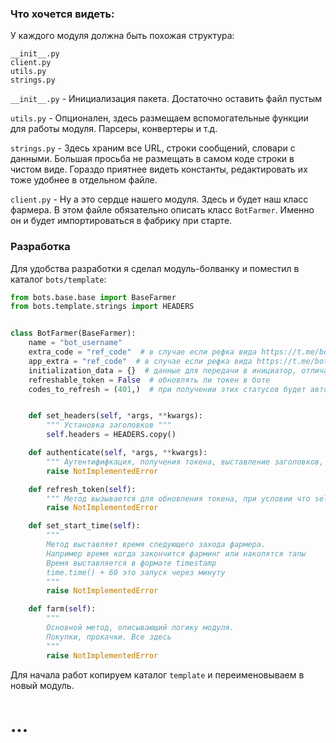 ### Что хочется видеть:
У каждого модуля должна быть похожая структура:

```
__init__.py
client.py
utils.py
strings.py
```
`__init__.py` - Инициализация пакета. Достаточно оставить файл пустым

`utils.py` - Опционален, здесь размещаем вспомогательные функции для работы модуля. Парсеры, конвертеры и т.д.

`strings.py` - Здесь храним все URL, строки сообщений, словари с данными. Большая просьба не размещать в самом коде строки в чистом виде. Гораздо приятнее видеть константы, редактировать их тоже удобнее в отдельном файле.

`client.py` - Ну а это сердце нашего модуля. Здесь и будет наш класс фармера. В этом файле обязательно описать класс `BotFarmer`. Именно он и будет импортироваться в фабрику при старте.

### Разработка
Для удобства разработки я сделал модуль-болванку и поместил в каталог `bots/template`:

```python
from bots.base.base import BaseFarmer
from bots.template.strings import HEADERS


class BotFarmer(BaseFarmer):
    name = "bot_username"
    extra_code = "ref_code"  # в случае если рефка вида https://t.me/bot_username?start=ref_code
    app_extra = "ref_code"  # в случае если рефка вида https://t.me/bot_username?action?param=ref_code (Это нужно доработать, но примеры есть среди ботов)
    initialization_data = {}  # данные для передачи в инициатор, отличаются в зависимости от типа кнопки входа в бота
    refreshable_token = False  # обновлять ли токен в боте
    codes_to_refresh = (401,)  # при получении этих статусов будет автоматически обновляться токен вызовом self.refresh_token()


    def set_headers(self, *args, **kwargs):
        """ Установка заголовков """
        self.headers = HEADERS.copy()

    def authenticate(self, *args, **kwargs):
        """ Аутентифифкация, получения токена, выставление заголовков, заполнение шаблона запроса и тд... """
        raise NotImplementedError

    def refresh_token(self):
        """ Метод вызывается для обновления токена, при условии что self.refreshable_token == True """
        raise NotImplementedError

    def set_start_time(self):
        """ 
        Метод выставляет время следующего захода фармера. 
        Например время когда закончится фарминг или накопятся тапы
        Время выставляется в формате timestamp
        time.time() + 60 это запуск через минуту
        """
        raise NotImplementedError

    def farm(self):
        """
        Основной метод, описывающий логику модуля. 
        Покупки, прокачки. Все здесь 
        """
        raise NotImplementedError
```

Для начала работ копируем каталог `template` и переименовываем в новый модуль.

# ...
